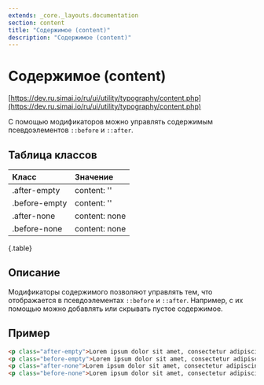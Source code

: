 ```yaml
---
extends: _core._layouts.documentation
section: content
title: "Содержимое (content)"
description: "Содержимое (content)"
---
```


# Содержимое (content)

[https://dev.ru.simai.io/ru/ui/utility/typography/content.php](https://dev.ru.simai.io/ru/ui/utility/typography/content.php)

С помощью модификаторов можно управлять содержимым псевдоэлементов `::before` и `::after`.

## Таблица классов

| Класс         | Значение      |
|:--------------|:--------------|
| .after-empty  | content: ''   |
| .before-empty | content: ''   |
| .after-none   | content: none |
| .before-none  | content: none |
{.table}

## Описание

Модификаторы содержимого позволяют управлять тем, что отображается в псевдоэлементах `::before` и `::after`. Например, с
их помощью можно добавлять или скрывать пустое содержимое.

## Пример

```html
<p class="after-empty">Lorem ipsum dolor sit amet, consectetur adipiscing elit.</p>
<p class="before-empty">Lorem ipsum dolor sit amet, consectetur adipiscing elit.</p>
<p class="after-none">Lorem ipsum dolor sit amet, consectetur adipiscing elit.</p>
<p class="before-none">Lorem ipsum dolor sit amet, consectetur adipiscing elit.</p>
```
